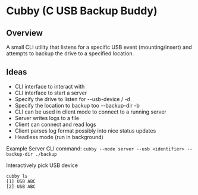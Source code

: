 # Cubby (C USB Backup Buddy)

## Overview
A small CLI utility that listens for a specific USB event (mounting/insert) and attempts to backup the drive to a specified location.

## Ideas
- CLI interface to interact with
- CLI interface to start a server
- Specify the drive to listen for --usb-device / -d
- Specify the location to backup too --backup-dir -b
- CLI can be used in client mode to connect to a running server
- Server writes logs to a file
- Client can connect and read logs
- Client parses log format possibly into nice status updates
- Headless mode (run in background)

Example Server CLI command:
`cubby --mode server --usb <identifier> --backup-dir ./backup`

Interactively pick USB device
```
cubby ls
[1] USB ABC
[2] USB ABC
```
